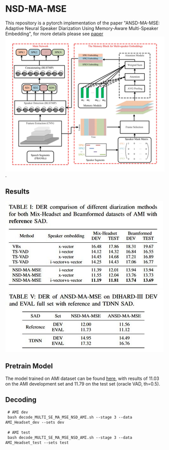 # NSD-MA-MSE
This repository is a pytorch implementation of the paper "ANSD-MA-MSE: Adaptive Neural Speaker Diarization Using Memory-Aware Multi-Speaker Embedding", for more details please see [paper](doc/ANSD-MA-MSE_Adaptive_Neural_Speaker_Diarization_Using_Memory-Aware_Multi-Speaker_Embedding.pdf)
![image](doc/network.jpg).

## Results
![image](doc/AMI.jpg)
![image](doc/DH.jpg)

## Pretrain Model
The model trained on AMI dataset can be found [here](https://drive.google.com/file/d/1xq-U8CkEymU661_177IqlvId6piULTiU/view?usp=drive_link), with results of 11.03 on the AMI development set and 11.79 on the test set (oracle VAD, th=0.5).

## Decoding

```
 # AMI dev
 bash decode_MULTI_SE_MA_MSE_NSD_AMI.sh --stage 3 --data AMI_Headset_dev --sets dev
 
 # AMI test
 bash decode_MULTI_SE_MA_MSE_NSD_AMI.sh --stage 3 --data AMI_Headset_test --sets test
```